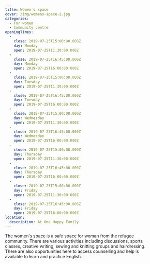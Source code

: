 ```yaml
---
title: Women's space
cover: /img/womens-space-2.jpg
categories:
  - For women
  - Community centre
openingTimes:
  - 
    close: 2019-07-25T15:00:00.000Z
    day: Monday
    open: 2019-07-25T11:30:00.000Z
  - 
    close: 2019-07-25T16:45:00.000Z
    day: Monday
    open: 2019-07-25T16:00:00.000Z
  - 
    close: 2019-07-25T15:00:00.000Z
    day: Tuesday
    open: 2019-07-25T11:30:00.000Z
  - 
    close: 2019-07-25T16:45:00.000Z
    day: Tuesday
    open: 2019-07-25T16:00:00.000Z
  - 
    close: 2019-07-25T15:00:00.000Z
    day: Wednesday
    open: 2019-07-25T11:30:00.000Z
  - 
    close: 2019-07-25T16:45:00.000Z
    day: Wednesday
    open: 2019-07-25T16:00:00.000Z
  - 
    close: 2019-07-25T15:00:00.000Z
    day: Thursday
    open: 2019-07-25T11:30:00.000Z
  - 
    close: 2019-07-25T16:45:00.000Z
    day: Thursday
    open: 2019-07-25T16:00:00.000Z
  - 
    close: 2019-07-25T15:00:00.000Z
    day: Friday
    open: 2019-07-25T11:30:00.000Z
  - 
    close: 2019-07-25T16:45:00.000Z
    day: Friday
    open: 2019-07-25T16:00:00.000Z
location:
  description: At One Happy Family
---
```


The women's space is a safe space for woman from the refugee community. There are various activities including discussions, sports classes, creative writing, sewing and knitting groups and hairdressing. There are also opportunities here to access counselling and help is available to learn and practice English.